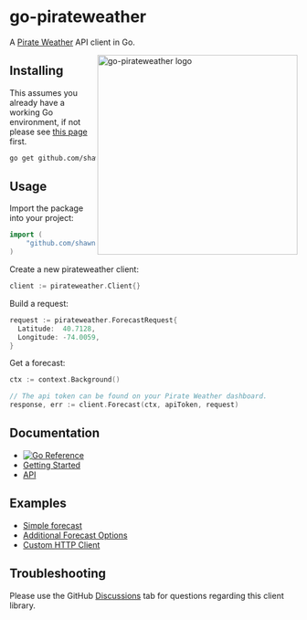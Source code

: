# go-pirateweather

A [Pirate Weather](https://pirateweather.net) API client in Go.

<img align="right" alt="go-pirateweather logo" src="https://user-images.githubusercontent.com/2343437/214456395-74a98129-32dd-4cc5-b83f-e1e8ae89d9c7.png" width="350">

 ## Installing

This assumes you already have a working Go environment, if not please see
[this page](https://golang.org/doc/install) first.

```sh
go get github.com/shawntoffel/go-pirateweather
```

## Usage

Import the package into your project:

```go
import (
    "github.com/shawntoffel/go-pirateweather"
)
```

Create a new pirateweather client:

```go
client := pirateweather.Client{}
```

Build a request:

```go
request := pirateweather.ForecastRequest{
  Latitude:  40.7128,
  Longitude: -74.0059,
}
```

Get a forecast:
```go
ctx := context.Background()

// The api token can be found on your Pirate Weather dashboard.
response, err := client.Forecast(ctx, apiToken, request)
```

## Documentation
- [![Go Reference](https://pkg.go.dev/badge/github.com/shawntoffel/go-pirateweather.svg)](https://pkg.go.dev/github.com/shawntoffel/go-pirateweather) 
- [Getting Started](https://pirateweather.net/getting-started)
- [API](https://docs.pirateweather.net/en/latest/)

## Examples
- [Simple forecast](https://github.com/shawntoffel/go-pirateweather/tree/master/examples/simple/main.go)
- [Additional Forecast Options](https://github.com/shawntoffel/go-pirateweather/tree/master/examples/forecast_options/main.go)
- [Custom HTTP Client](https://github.com/shawntoffel/go-pirateweather/tree/master/examples/custom_http_client/main.go)

## Troubleshooting
Please use the GitHub [Discussions](https://github.com/shawntoffel/go-pirateweather/discussions) tab for questions regarding this client library.
